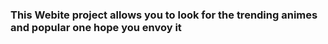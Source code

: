 ### This Webite project allows you to look for the trending animes and popular one hope you envoy it
